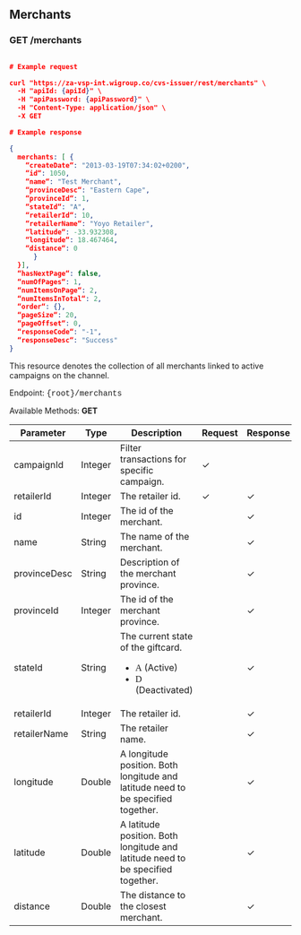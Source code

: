 ## Merchants

### GET /merchants

```json

# Example request

curl "https://za-vsp-int.wigroup.co/cvs-issuer/rest/merchants" \
  -H "apiId: {apiId}" \
  -H "apiPassword: {apiPassword}" \
  -H "Content-Type: application/json" \
  -X GET

# Example response

{
  merchants: [ {
    “createDate“: "2013-03-19T07:34:02+0200",
    “id“: 1050,
    “name“: "Test Merchant",
    “provinceDesc“: "Eastern Cape",
    “provinceId“: 1,
    “stateId“: "A",
    “retailerId“: 10,
    “retailerName“: "Yoyo Retailer",
    “latitude“: -33.932308,
    “longitude“: 18.467464,
    “distance“: 0
      }
  }],
  “hasNextPage“: false,
  “numOfPages“: 1,
  “numItemsOnPage“: 2,
  “numItemsInTotal“: 2,
  “order“: {},
  “pageSize“: 20,
  “pageOffset“: 0,
  “responseCode“: "-1",
  “responseDesc“: "Success"
}
```

This resource denotes the collection of all merchants linked to active campaigns on the channel.

Endpoint: <font face="Courier New">{root}/merchants</font>

Available Methods: <b>GET</b>

Parameter | Type | Description | Request | Response
--------- | ---- | ---------- | ------- | --------
campaignId | Integer | Filter transactions for specific campaign. | &#x2713; |
retailerId  | Integer | The retailer id. | &#x2713; | &#x2713;
id | Integer | The id of the merchant. | | &#x2713;
name | String | The name of the merchant. | | &#x2713;
provinceDesc | String | Description of the merchant province. | | &#x2713;
provinceId | Integer | The id of the merchant province. | | &#x2713;
stateId | String | The current state of the giftcard.<ul><li><font face="Consolas">A</font> (Active)</li> <li><font face="Consolas">D</font> (Deactivated)</li> </ul> | | &#x2713;
retailerId  | Integer | The retailer id. | | &#x2713;
retailerName | String | The retailer name. | | &#x2713;
longitude | Double | A longitude position. Both longitude and latitude need to be specified together. | | &#x2713;
latitude | Double | A latitude position. Both longitude and latitude need to be specified together. | | &#x2713;
distance | Double | The distance to the closest merchant. | | &#x2713;
